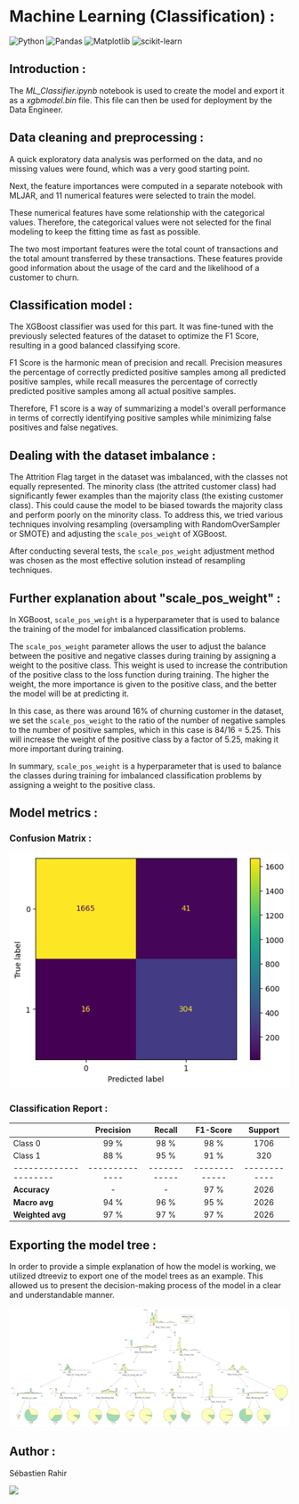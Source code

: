 # Machine Learning (Classification) :

![Python](https://img.shields.io/badge/python-3670A0?style=for-the-badge&logo=python&logoColor=ffdd54)
![Pandas](https://img.shields.io/badge/pandas-%23150458.svg?style=for-the-badge&logo=pandas&logoColor=white)
![Matplotlib](https://img.shields.io/badge/Matplotlib-%23ffffff.svg?style=for-the-badge&logo=Matplotlib&logoColor=black)
![scikit-learn](https://img.shields.io/badge/scikit--learn-%23F7931E.svg?style=for-the-badge&logo=scikit-learn&logoColor=white)

## Introduction :

The *ML_Classifier.ipynb* notebook is used to create the model and export it as a *xgbmodel.bin* file. This file can then be used for deployment by the Data Engineer.

## Data cleaning and preprocessing :

A quick exploratory data analysis was performed on the data, and no missing values were found, which was a very good starting point.

Next, the feature importances were computed in a separate notebook with MLJAR, and 11 numerical features were selected to train the model.

These numerical features have some relationship with the categorical values. Therefore, the categorical values were not selected for the final modeling to keep the fitting time as fast as possible.

The two most important features were the total count of transactions and the total amount transferred by these transactions. These features provide good information about the usage of the card and the likelihood of a customer to churn.

## Classification model :

The XGBoost classifier was used for this part. It was fine-tuned with the previously selected features of the dataset to optimize the F1 Score, resulting in a good balanced classifying score.

F1 Score is the harmonic mean of precision and recall. Precision measures the percentage of correctly predicted positive samples among all predicted positive samples, while recall measures the percentage of correctly predicted positive samples among all actual positive samples.

Therefore, F1 score is a way of summarizing a model's overall performance in terms of correctly identifying positive samples while minimizing false positives and false negatives.

## Dealing with the dataset imbalance :

The Attrition Flag target in the dataset was imbalanced, with the classes not equally represented. The minority class (the attrited customer class) had significantly fewer examples than the majority class (the existing customer class). This could cause the model to be biased towards the majority class and perform poorly on the minority class. To address this, we tried various techniques involving resampling (oversampling with RandomOverSampler or SMOTE) and adjusting the `scale_pos_weight` of XGBoost.

After conducting several tests, the `scale_pos_weight` adjustment method was chosen as the most effective solution instead of resampling techniques.

## Further explanation about "scale_pos_weight" :

In XGBoost, `scale_pos_weight` is a hyperparameter that is used to balance the training of the model for imbalanced classification problems.

The `scale_pos_weight` parameter allows the user to adjust the balance between the positive and negative classes during training by assigning a weight to the positive class. This weight is used to increase the contribution of the positive class to the loss function during training. The higher the weight, the more importance is given to the positive class, and the better the model will be at predicting it.

In this case, as there was around 16% of churning customer in the dataset, we set the `scale_pos_weight` to the ratio of the number of negative samples to the number of positive samples, which in this case is 84/16 = 5.25. This will increase the weight of the positive class by a factor of 5.25, making it more important during training.

In summary, `scale_pos_weight` is a hyperparameter that is used to balance the classes during training for imbalanced classification problems by assigning a weight to the positive class.

## Model metrics :

### Confusion Matrix :

![Confusion_Matrix.png](./visuals/confusion_matrix.png)

### Classification Report :

|                       | Precision      | Recall       | F1-Score      | Support      |
|:--------------------- |:--------------:|:------------:|:-------------:|:------------:|
| Class 0               | 99 %           | 98 %         | 98 %          | 1706         |
| Class 1               | 88 %           | 95 %         | 91 %          | 320          |
| --------------------- | -------------- | ------------ | ------------- | ------------ |
| **Accuracy**          | -              | -            | 97 %          | 2026         |
| **Macro avg**         | 94 %           | 96 %         | 95 %          | 2026         |
| **Weighted avg**      | 97 %           | 97 %         | 97 %          | 2026         |

## Exporting the model tree :

In order to provide a simple explanation of how the model is working, we utilized dtreeviz to export one of the model trees as an example. This allowed us to present the decision-making process of the model in a clear and understandable manner.

![dtreeviz_tree.svg](./visuals/xgb_dtreeviz_tree.svg)

## Author :

Sébastien Rahir

[<img src="https://img.shields.io/badge/linkedin-%230077B5.svg?style=for-the-badge&logo=linkedin&logoColor=white">](https://www.linkedin.com/in/sebastien-rahir/)
